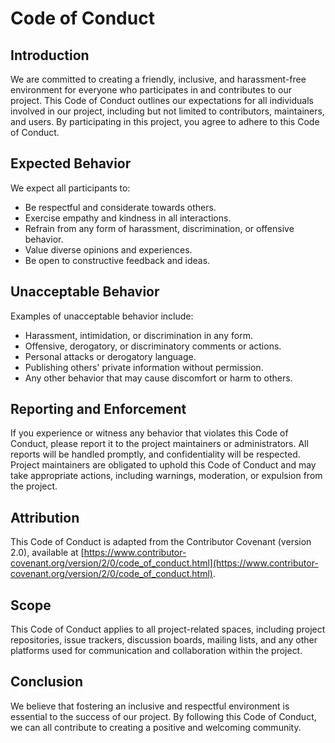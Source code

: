 
# Code of Conduct

## Introduction

We are committed to creating a friendly, inclusive, and harassment-free environment for everyone who participates in and contributes to our project. This Code of Conduct outlines our expectations for all individuals involved in our project, including but not limited to contributors, maintainers, and users. By participating in this project, you agree to adhere to this Code of Conduct.

## Expected Behavior

We expect all participants to:

- Be respectful and considerate towards others.
- Exercise empathy and kindness in all interactions.
- Refrain from any form of harassment, discrimination, or offensive behavior.
- Value diverse opinions and experiences.
- Be open to constructive feedback and ideas.

## Unacceptable Behavior

Examples of unacceptable behavior include:

- Harassment, intimidation, or discrimination in any form.
- Offensive, derogatory, or discriminatory comments or actions.
- Personal attacks or derogatory language.
- Publishing others' private information without permission.
- Any other behavior that may cause discomfort or harm to others.

## Reporting and Enforcement

If you experience or witness any behavior that violates this Code of Conduct, please report it to the project maintainers or administrators. All reports will be handled promptly, and confidentiality will be respected. Project maintainers are obligated to uphold this Code of Conduct and may take appropriate actions, including warnings, moderation, or expulsion from the project.

## Attribution

This Code of Conduct is adapted from the Contributor Covenant (version 2.0), available at [https://www.contributor-covenant.org/version/2/0/code_of_conduct.html](https://www.contributor-covenant.org/version/2/0/code_of_conduct.html).

## Scope

This Code of Conduct applies to all project-related spaces, including project repositories, issue trackers, discussion boards, mailing lists, and any other platforms used for communication and collaboration within the project.

## Conclusion

We believe that fostering an inclusive and respectful environment is essential to the success of our project. By following this Code of Conduct, we can all contribute to creating a positive and welcoming community.
